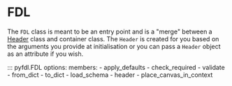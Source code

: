 # FDL
The `FDL` class is meant to be an entry point and is a "merge" between a [Header](header.md) class and 
container class. The `Header` is created for you based on the arguments you provide at initialisation or 
you can pass a `Header` object as an attribute if you wish.  

::: pyfdl.FDL
    options:
        members: 
            - apply_defaults
            - check_required
            - validate
            - from_dict
            - to_dict
            - load_schema
            - header
            - place_canvas_in_context
